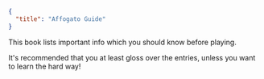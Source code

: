 ```json
{
  "title": "Affogato Guide"
}
```

This book lists important info which you should know before playing.

It's recommended that you at least gloss over the entries, unless you want to learn the hard way!